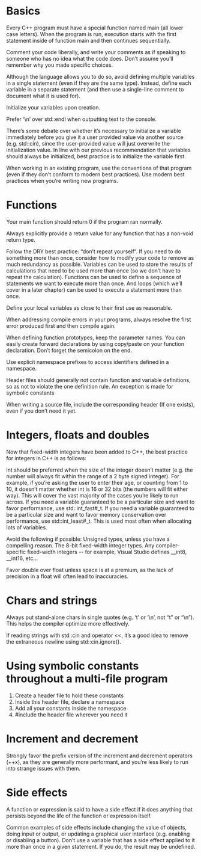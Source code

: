 # Basics
Every C++ program must have a special function named main (all lower case letters). When the program is run, execution starts with the first statement inside of function main and then continues sequentially.

Comment your code liberally, and write your comments as if speaking to someone who has no idea what the code does. Don’t assume you’ll remember why you made specific choices.

Although the language allows you to do so, avoid defining multiple variables in a single statement (even if they are the same type). Instead, define each variable in a separate statement (and then use a single-line comment to document what it is used for).

Initialize your variables upon creation.

Prefer ‘\n’ over std::endl when outputting text to the console.

There’s some debate over whether it’s necessary to initialize a variable immediately before you give it a user provided value via another source (e.g. std::cin), since the user-provided value will just overwrite the initialization value. In line with our previous recommendation that variables should always be initialized, best practice is to initialize the variable first.

When working in an existing program, use the conventions of that program (even if they don’t conform to modern best practices). Use modern best practices when you’re writing new programs.

# Functions
Your main function should return 0 if the program ran normally.

Always explicitly provide a return value for any function that has a non-void return type.

Follow the DRY best practice: “don’t repeat yourself”. If you need to do something more than once, consider how to modify your code to remove as much redundancy as possible. Variables can be used to store the results of calculations that need to be used more than once (so we don’t have to repeat the calculation). Functions can be used to define a sequence of statements we want to execute more than once. And loops (which we’ll cover in a later chapter) can be used to execute a statement more than once.

Define your local variables as close to their first use as reasonable.

When addressing compile errors in your programs, always resolve the first error produced first and then compile again.

When defining function prototypes, keep the parameter names. You can easily create forward declarations by using copy/paste on your function declaration. Don’t forget the semicolon on the end.

Use explicit namespace prefixes to access identifiers defined in a namespace.

Header files should generally not contain function and variable definitions, so as not to violate the one definition rule. An exception is made for symbolic constants

When writing a source file, include the corresponding header (If one exists), even if you don’t need it yet.

# Integers, floats and doubles

Now that fixed-width integers have been added to C++, the best practice for integers in C++ is as follows:

int should be preferred when the size of the integer doesn’t matter (e.g. the number will always fit within the range of a 2 byte signed integer). For example, if you’re asking the user to enter their age, or counting from 1 to 10, it doesn’t matter whether int is 16 or 32 bits (the numbers will fit either way). This will cover the vast majority of the cases you’re likely to run across.
If you need a variable guaranteed to be a particular size and want to favor performance, use std::int_fast#_t.
If you need a variable guaranteed to be a particular size and want to favor memory conservation over performance, use std::int_least#_t. This is used most often when allocating lots of variables.

Avoid the following if possible:
Unsigned types, unless you have a compelling reason.
The 8-bit fixed-width integer types.
Any compiler-specific fixed-width integers -- for example, Visual Studio defines __int8, __int16, etc…

Favor double over float unless space is at a premium, as the lack of precision in a float will often lead to inaccuracies.

# Chars and strings
Always put stand-alone chars in single quotes (e.g. ‘t’ or ‘\n’, not “t” or “\n”). This helps the compiler optimize more effectively.

If reading strings with std::cin and operator <<, it’s a good idea to remove the extraneous newline using std::cin.ignore().

# Using symbolic constants throughout a multi-file program
1) Create a header file to hold these constants
2) Inside this header file, declare a namespace
3) Add all your constants inside the namespace
4) #include the header file wherever you need it

# Increment and decrement
Strongly favor the prefix version of the increment and decrement operators (++x), as they are generally more performant, and you’re less likely to run into strange issues with them.

# Side effects
A function or expression is said to have a side effect if it does anything that persists beyond the life of the function or expression itself.

Common examples of side effects include changing the value of objects, doing input or output, or updating a graphical user interface (e.g. enabling or disabling a button).
Don’t use a variable that has a side effect applied to it more than once in a given statement. If you do, the result may be undefined.